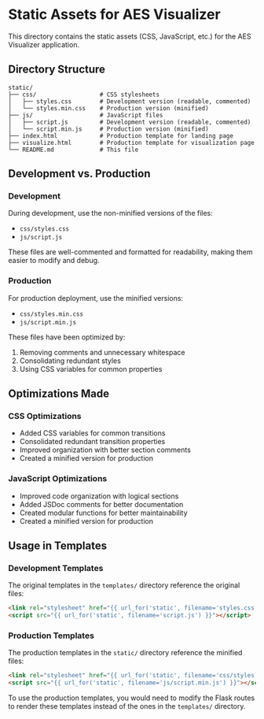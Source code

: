 # Static Assets for AES Visualizer

This directory contains the static assets (CSS, JavaScript, etc.) for the AES Visualizer application.

## Directory Structure

```
static/
├── css/                  # CSS stylesheets
│   ├── styles.css        # Development version (readable, commented)
│   └── styles.min.css    # Production version (minified)
├── js/                   # JavaScript files
│   ├── script.js         # Development version (readable, commented)
│   └── script.min.js     # Production version (minified)
├── index.html            # Production template for landing page
├── visualize.html        # Production template for visualization page
└── README.md             # This file
```

## Development vs. Production

### Development
During development, use the non-minified versions of the files:
- `css/styles.css`
- `js/script.js`

These files are well-commented and formatted for readability, making them easier to modify and debug.

### Production
For production deployment, use the minified versions:
- `css/styles.min.css`
- `js/script.min.js`

These files have been optimized by:
1. Removing comments and unnecessary whitespace
2. Consolidating redundant styles
3. Using CSS variables for common properties

## Optimizations Made

### CSS Optimizations
- Added CSS variables for common transitions
- Consolidated redundant transition properties
- Improved organization with better section comments
- Created a minified version for production

### JavaScript Optimizations
- Improved code organization with logical sections
- Added JSDoc comments for better documentation
- Created modular functions for better maintainability
- Created a minified version for production

## Usage in Templates

### Development Templates
The original templates in the `templates/` directory reference the original files:
```html
<link rel="stylesheet" href="{{ url_for('static', filename='styles.css') }}">
<script src="{{ url_for('static', filename='script.js') }}"></script>
```

### Production Templates
The production templates in the `static/` directory reference the minified files:
```html
<link rel="stylesheet" href="{{ url_for('static', filename='css/styles.min.css') }}">
<script src="{{ url_for('static', filename='js/script.min.js') }}"></script>
```

To use the production templates, you would need to modify the Flask routes to render these templates instead of the ones in the `templates/` directory.